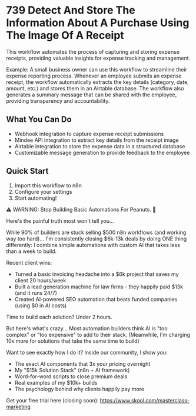 # 739 Detect And Store The Information About A Purchase Using The Image Of A Receipt

This workflow automates the process of capturing and storing expense receipts, providing valuable insights for expense tracking and management.

Example: A small business owner can use this workflow to streamline their expense reporting process. Whenever an employee submits an expense receipt, the workflow automatically extracts the key details (category, date, amount, etc.) and stores them in an Airtable database. The workflow also generates a summary message that can be shared with the employee, providing transparency and accountability.

## What You Can Do
- Webhook integration to capture expense receipt submissions
- Mindee API integration to extract key details from the receipt image
- Airtable integration to store the expense data in a structured database
- Customizable message generation to provide feedback to the employee

## Quick Start
1. Import this workflow to n8n
2. Configure your settings
3. Start automating!

⚠️ WARNING: Stop Building Basic Automations For Peanuts. 🚫

Here's the painful truth most won't tell you...

While 90% of builders are stuck selling $500 n8n workflows (and working way too hard)...
I'm consistently closing $6k-13k deals by doing ONE thing differently:
I combine simple automations with custom AI that takes less than a week to build.

Recent client wins:
* Turned a basic invoicing headache into a $6k project that saves my client 20 hours/week
* Built a lead generation machine for law firms - they happily paid $13k (and it runs 24/7)
* Created AI-powered SEO automation that beats funded companies (using $0 in AI costs)

Time to build each solution? Under 2 hours.

But here's what's crazy...
Most automation builders think AI is "too complex" or "too expensive" to add to their stack.
(Meanwhile, I'm charging 10x more for solutions that take the same time to build)

Want to see exactly how I do it?
Inside our community, I show you:
* The exact AI components that 3x your pricing overnight
* My "$15k Solution Stack" (n8n + AI framework)
* Word-for-word scripts to close premium deals
* Real examples of my $10k+ builds
* The psychology behind why clients happily pay more

Get your free trial here (closing soon): https://www.skool.com/masterclass-marketing
